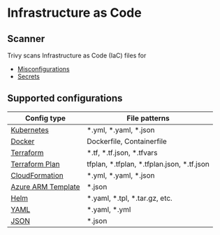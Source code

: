# Infrastructure as Code

## Scanner
Trivy scans Infrastructure as Code (IaC) files for 

- [Misconfigurations][misconf]
- [Secrets][secret]

## Supported configurations

| Config type                         | File patterns                                 |
|-------------------------------------|-----------------------------------------------|
| [Kubernetes](kubernetes.md)         | \*.yml, \*.yaml, \*.json                      |
| [Docker](docker.md)                 | Dockerfile, Containerfile                     |
| [Terraform](terraform.md)           | \*.tf, \*.tf.json, \*.tfvars                  |
| [Terraform Plan](terraform.md)      | tfplan, \*.tfplan, \*.tfplan.json, \*.tf.json |
| [CloudFormation](cloudformation.md) | \*.yml, \*.yaml, \*.json                      |
| [Azure ARM Template](azure-arm.md)  | \*.json                                       |
| [Helm](helm.md)                     | \*.yaml, \*.tpl, \*.tar.gz, etc.              |
| [YAML][json-and-yaml]               | \*.yaml, \*.yml                               |
| [JSON][json-and-yaml]               | \*.json                                       |

[misconf]: ../../scanner/misconfiguration/index.md
[secret]: ../../scanner/secret.md
[json-and-yaml]: ../../scanner/misconfiguration/index.md#scan-arbitrary-json-and-yaml-configurations
